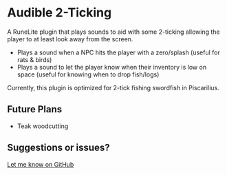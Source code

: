 # Audible 2-Ticking
A RuneLite plugin that plays sounds to aid with some 2-ticking allowing the player to at least look away from the screen.
- Plays a sound when a NPC hits the player with a zero/splash (useful for rats & birds)
- Plays a sound to let the player know when their inventory is low on space (useful for knowing when to drop fish/logs)

Currently, this plugin is optimized for 2-tick fishing swordfish in Piscarilius.

## Future Plans
- Teak woodcutting

## Suggestions or issues?
[Let me know on GitHub](https://github.com/dylanhebert/audible-2ticking/issues/new)